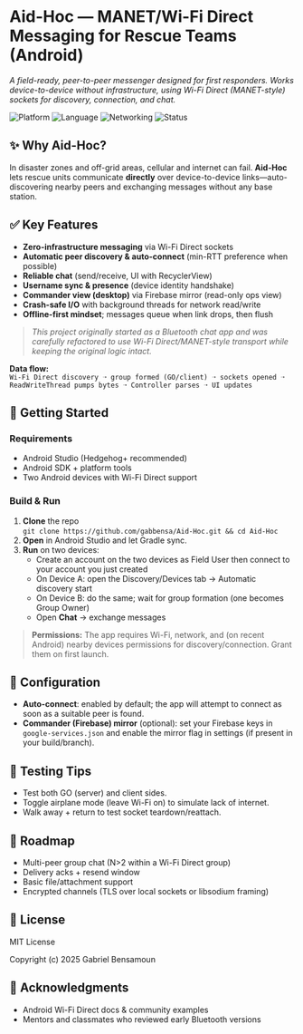# Aid-Hoc — MANET/Wi-Fi Direct Messaging for Rescue Teams (Android)

_A field-ready, peer-to-peer messenger designed for first responders. Works device-to-device without infrastructure, using Wi-Fi Direct (MANET-style) sockets for discovery, connection, and chat._

![Platform](https://img.shields.io/badge/Platform-Android-blue)
![Language](https://img.shields.io/badge/Language-Java-informational)
![Networking](https://img.shields.io/badge/Networking-Wi--Fi%20Direct%20%2F%20Sockets-lightgrey)
![Status](https://img.shields.io/badge/Status-Active-brightgreen)

## ✨ Why Aid-Hoc?
In disaster zones and off-grid areas, cellular and internet can fail. **Aid-Hoc** lets rescue units communicate **directly** over device-to-device links—auto-discovering nearby peers and exchanging messages without any base station.



## ✅ Key Features
- **Zero-infrastructure messaging** via Wi-Fi Direct sockets
- **Automatic peer discovery & auto-connect** (min-RTT preference when possible)
- **Reliable chat** (send/receive, UI with RecyclerView)
- **Username sync & presence** (device identity handshake)
- **Commander view (desktop)** via Firebase mirror (read-only ops view)
- **Crash-safe I/O** with background threads for network read/write
- **Offline-first mindset**; messages queue when link drops, then flush

> _This project originally started as a Bluetooth chat app and was carefully refactored to use Wi-Fi Direct/MANET-style transport while keeping the original logic intact._


**Data flow:**  
`Wi-Fi Direct discovery ➝ group formed (GO/client) ➝ sockets opened ➝ ReadWriteThread pumps bytes ➝ Controller parses ➝ UI updates`


## 🚀 Getting Started

### Requirements
- Android Studio (Hedgehog+ recommended)
- Android SDK + platform tools
- Two Android devices with Wi-Fi Direct support

### Build & Run
1. **Clone** the repo  
   `git clone https://github.com/gabbensa/Aid-Hoc.git && cd Aid-Hoc`
2. **Open** in Android Studio and let Gradle sync.
3. **Run** on two devices:
   - Create an account on the two devices as Field User then connect to your account you just created
   - On Device A: open the Discovery/Devices tab → Automatic discovery start
   - On Device B: do the same; wait for group formation (one becomes Group Owner)
   - Open **Chat** → exchange messages

> **Permissions:** The app requires Wi-Fi, network, and (on recent Android) nearby devices permissions for discovery/connection. Grant them on first launch.

## 🔧 Configuration
- **Auto-connect**: enabled by default; the app will attempt to connect as soon as a suitable peer is found.
- **Commander (Firebase) mirror** (optional): set your Firebase keys in `google-services.json` and enable the mirror flag in settings (if present in your build/branch).

## 🧪 Testing Tips
- Test both GO (server) and client sides.
- Toggle airplane mode (leave Wi-Fi on) to simulate lack of internet.
- Walk away + return to test socket teardown/reattach.

## 📍 Roadmap
- Multi-peer group chat (N>2 within a Wi-Fi Direct group)
- Delivery acks + resend window
- Basic file/attachment support
- Encrypted channels (TLS over local sockets or libsodium framing)


## 📄 License
MIT License

Copyright (c) 2025 Gabriel Bensamoun


## 🙏 Acknowledgments
- Android Wi-Fi Direct docs & community examples
- Mentors and classmates who reviewed early Bluetooth versions





